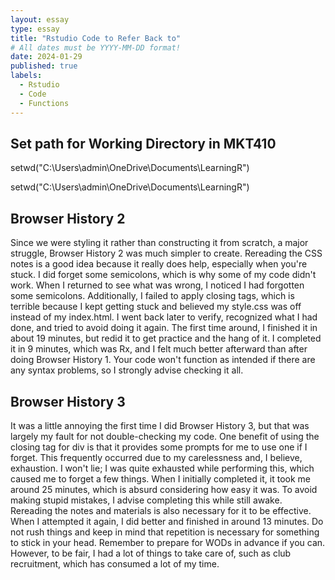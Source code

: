 ```yaml
---
layout: essay
type: essay
title: "Rstudio Code to Refer Back to"
# All dates must be YYYY-MM-DD format!
date: 2024-01-29
published: true
labels:
  - Rstudio
  - Code
  - Functions
---
```


## Set path for Working Directory in MKT410 
setwd("C:\\Users\\admin\\OneDrive\\Documents\\LearningR")

setwd("C:\\Users\\admin\\OneDrive\\Documents\\LearningR")


## Browser History 2

Since we were styling it rather than constructing it from scratch, a major struggle, Browser History 2 was much simpler to create. Rereading the CSS notes is a good idea because it really does help, especially when you're stuck. I did forget some semicolons, which is why some of my code didn't work. When I returned to see what was wrong, I noticed I had forgotten some semicolons. Additionally, I failed to apply closing tags, which is terrible because I kept getting stuck and believed my style.css was off instead of my index.html. I went back later to verify, recognized what I had done, and tried to avoid doing it again. The first time around, I finished it in about 19 minutes, but redid it to get practice and the hang of it. I completed it in 9 minutes, which was Rx, and I felt much better afterward than after doing Browser History 1. Your code won't function as intended if there are any syntax problems, so I strongly advise checking it all.

## Browser History 3

It was a little annoying the first time I did Browser History 3, but that was largely my fault for not double-checking my code. One benefit of using the closing tag for div is that it provides some prompts for me to use one if I forget. This frequently occurred due to my carelessness and, I believe, exhaustion. I won't lie; I was quite exhausted while performing this, which caused me to forget a few things. When I initially completed it, it took me around 25 minutes, which is absurd considering how easy it was. To avoid making stupid mistakes, I advise completing this while still awake. Rereading the notes and materials is also necessary for it to be effective. When I attempted it again, I did better and finished in around 13 minutes. Do not rush things and keep in mind that repetition is necessary for something to stick in your head. Remember to prepare for WODs in advance if you can. However, to be fair, I had a lot of things to take care of, such as club recruitment, which has consumed a lot of my time. 


